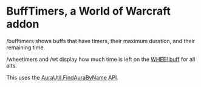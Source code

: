 # BuffTimers, a World of Warcraft addon

/bufftimers shows buffs that have timers, their maximum duration, and their remaining time.

/wheetimers and /wt display how much time is left on the [WHEE! buff](https://www.wowhead.com/spell=46668/whee) for all alts.

This uses the [AuraUtil.FindAuraByName API](https://github.com/Gethe/wow-ui-source/blob/f843b3fa8985e275a545bcac9d9577a1bba6f4cd/Interface/AddOns/Blizzard_FrameXMLUtil/Mainline/AuraUtil.lua#L69).
